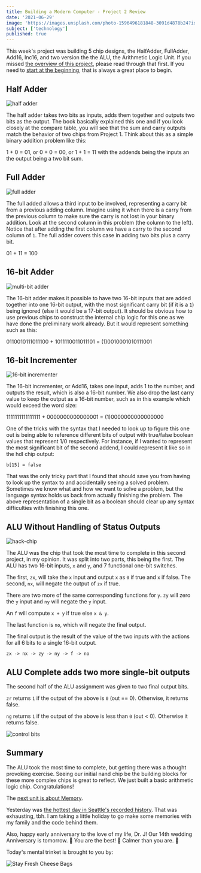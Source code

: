 ```yaml
---
title: Building a Modern Computer - Project 2 Review
date: '2021-06-29'
image: 'https://images.unsplash.com/photo-1596496181848-3091d4878b24?ixlib=rb-1.2.1&ixid=MnwxMjA3fDB8MHxwaG90by1wYWdlfHx8fGVufDB8fHx8&auto=format&fit=crop&w=750&q=80'
subject: ['technology']
published: true
---
```


This week's project was building 5 chip designs, the HalfAdder, FullAdder, Add16, Inc16, and two version the the ALU, the Arithmetic Logic Unit. If you missed [the overview of this project](/2021-06-17/), please read through that first. If you need to [start at the beginning](/2021-05-11/), that is always a great place to begin.

## Half Adder

![half adder](https://rb.gy/h8ayls)

The half adder takes two bits as inputs, adds them together and outputs two bits as the output. The book basically explained this one and if you look closely at the compare table, you will see that the sum and carry outputs match the behavior of two chips from Project 1. Think about this as a simple binary addition problem like this:

1 + 0 = 01, or 0 + 0 = 00, or 1 + 1 = 11 with the addends being the inputs an the output being a two bit sum.

## Full Adder

![full adder](https://rb.gy/hr8qic)

The full added allows a third input to be involved, representing a carry bit from a previous adding column. Imagine using it when there is a carry from the previous column to make sure the carry is not lost in your binary addition. Look at the second column in this problem (the column to the left). Notice that after adding the first column we have a carry to the second column of `1`. The full adder covers this case in adding two bits plus a carry bit.

01 + 11 = 100

## 16-bit Adder

![multi-bit adder](https://rb.gy/eaw6kd)

The 16-bit adder makes it possible to have two 16-bit inputs that are added together into one 16-bit output, with the most significant carry bit (if it is a `1`) being ignored (else it would be a 17-bit output). It should be obvious how to use previous chips to construct the internal chip logic for this one as we have done the preliminary work already. But it would represent something such as this:

0110010111011100 + 1011110011011101 = (1)0010001010111001

## 16-bit Incrementer

![16-bit incrementer](https://rb.gy/txrz4d)

The 16-bit incrementer, or Add16, takes one input, adds 1 to the number, and outputs the result, which is also a 16-bit number. We also drop the last carry value to keep the output as a 16-bit number, such as in this example which would exceed the word size:

1111111111111111 + 0000000000000001 = (1)0000000000000000

One of the tricks with the syntax that I needed to look up to figure this one out is being able to reference different bits of output with true/false boolean values that represent 1/0 respectively. For instance, if I wanted to represent the most significant bit of the second addend, I could represent it like so in the hdl chip output:

`b[15] = false`

That was the only tricky part that I found that should save you from having to look up the syntax to and accidentally seeing a solved problem. Sometimes we know what and how we want to solve a problem, but the language syntax holds us back from actually finishing the problem. The above representation of a single bit as a boolean should clear up any syntax difficulties with finishing this one.

## ALU Without Handling of Status Outputs

![hack-chip](https://rb.gy/uwyol8)

The ALU was the chip that took the most time to complete in this second project, in my opinion. It was split into two parts, this being the first. The ALU has two 16-bit inputs, `x` and `y`, and 7 functional one-bit switches.

The first, `zx`, will take the `x` input and output `x` as `0` if true and `x` if false. The second, `nx`, will negate the output of `zx` if true.

There are two more of the same corresponding functions for `y`. `zy` will zero the `y` input and `ny` will negate the `y` input.

An `f` will compute `x + y` if true else `x & y`.

The last function is `no`, which will negate the final output.

The final output is the result of the value of the two inputs with the actions for all 6 bits to a single 16-bit output.

`zx -> nx -> zy -> ny -> f -> no`

## ALU Complete adds two more single-bit outputs

The second half of the ALU assignment was given to two final output bits.

`zr` returns `1` if the output of the above is `0` (out == 0). Otherwise, it returns false.

`ng` returns `1` if the output of the above is less than `0` (out < 0). Otherwise it returns false.

![control bits](https://rb.gy/dqbemb)

## Summary

The ALU took the most time to complete, but getting there was a thought provoking exercise. Seeing our initial nand chip be the building blocks for these more complex chips is great to reflect. We just built a basic arithmetic logic chip. Congratulations!

The [next unit is about Memory](/2021-07-23/).

Yesterday was [the hottest day in Seattle's recorded history](https://rb.gy/vsk01s). That was exhausting, tbh. I am taking a little holiday to go make some memories with my family and the code behind them.

Also, happy early anniversary to the love of my life, Dr. J! Our 14th wedding Anniversary is tomorrow. 👫 You are the best! 🎳 Calmer than you are. 🎳

Today's mental trinket is brought to you by:

![Stay Fresh Cheese Bags](https://rb.gy/ytslen)
